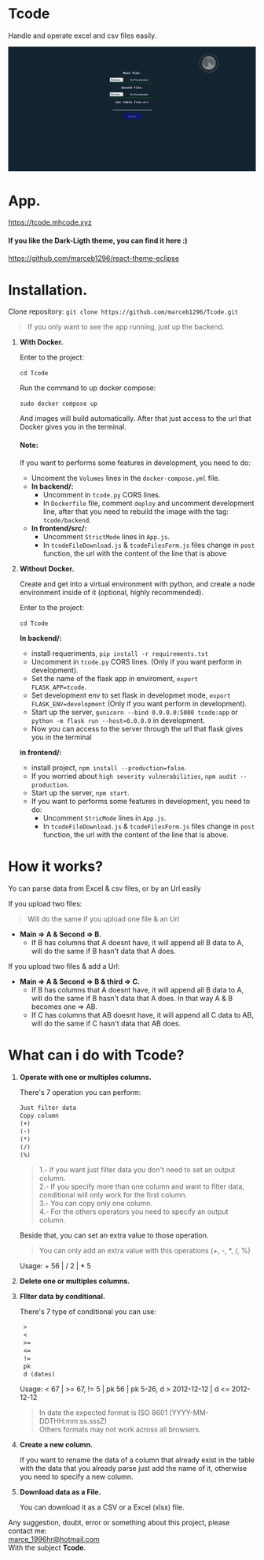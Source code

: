 # Tcode
Handle and operate excel and csv files easily.

![tcode](./tcode.gif)

# App.
https://tcode.mhcode.xyz

#### **If you like the Dark-Ligth theme, you can find it here :)**
https://github.com/marceb1296/react-theme-eclipse

# Installation.

Clone repository:
 `git clone https://github.com/marceb1296/Tcode.git`
 
 > If you only want to see the app running, just up the backend.
 
1. **With Docker.**

    Enter to the project:
    
    `cd Tcode`
    
    Run the command to up docker compose:
    
    `sudo docker compose up`
    
    And images will build automatically.
    After that just access to the url that Docker gives you in the terminal.
    
    #### Note:
    If you want to performs some features in development, you need to do:
    
    - Uncoment the `Volumes` lines in the `docker-compose.yml` file.
    - **In backend/:**
        - Uncomment in `tcode.py` CORS lines.
        - In `Dockerfile` file, comment `deploy` and uncomment development line, after that you need to rebuild the image with the tag: `tcode/backend`.
    - **In frontend/src/:**
        - Uncomment `StrictMode` lines in `App.js`.
        - In `tcodeFileDownload.js` & `tcodeFilesForm.js` files change in `post` function, the url with the content of the line that is above 


2. **Without Docker.**

    Create and get into a virtual environment with python, and create a node environment inside of it (optional, highly recommended).
    
    Enter to the project:
    
    `cd Tcode`
    
    **In backend/:**
    - install requeriments, `pip install -r requirements.txt`
    - Uncomment in `tcode.py` CORS lines. (Only if you want perform in development).
    - Set the name of the flask app in enviroment, `export FLASK_APP=tcode`.
    - Set development env to set flask in developmet mode, `export FLASK_ENV=development` (Only if you want perform in development).
    - Start up the server, `gunicorn --bind 0.0.0.0:5000 tcode:app` or `python -m flask run --host=0.0.0.0` in development.
    - Now you can access to the server through the url that flask gives you in the terminal
    
    **in frontend/:**
    - install project, `npm install --production=false`.
    - If you worried about `high severity vulnerabilities`, `npm audit --production`.
    - Start up the server, `npm start`.
    - If you want to performs some features in development, you need to do:
        - Uncomment `StricMode` lines in `App.js`.
        - In `tcodeFileDownload.js` & `tcodeFilesForm.js` files change in `post` function, the url with the content of the line that is above.

# How it works?

Yo can parse data from Excel & csv files, or by an Url easily

If you upload two files: 
> Will do the same if you upload one file & an Url
- **Main => A & Second => B.**
  - If B has columns that A doesnt have, it will append all B data to A, will do the same if B hasn't data that A does.

If you upload two files & add a Url:
- **Main => A & Second => B & third => C.**
  - If B has columns that A doesnt have, it will append all B data to A, will do the same if B hasn't data that A does. In that way A & B becomes one => AB.
  - If C has columns that AB doesnt have, it will append all C data to AB, will do the same if C hasn't data that AB does.

# What can i do with Tcode?

1. **Operate with one or multiples columns.**

    There's 7 operation you can perform:
      
       Just filter data 
       Copy column      
       (+)              
       (-)              
       (*)              
       (/)              
       (%)              
    
    > 1.- If you want just filter data you don't need to set an output column.<br>
    2.- If you specify more than one column and want to filter data, conditional will only work for the first column.<br>
    3.- You can copy only one column.<br>
    4.- For the others operators you need to specify an output column.

    Beside that, you can set an extra value to those operation.
    > You can only add an extra value with this operations (+, -, *, /, %)

    Usage: + 56 | / 2 | * 5

2. **Delete one or multiples columns.**
3. **FIlter data by conditional.**

    There's 7 type of conditional you can use:

        >
        <
        >=
        <=
        !=
        pk
        d (dates)
        
    Usage: < 67 | >= 67, != 5 | pk 56 | pk 5-26, d > 2012-12-12 | d <= 2012-12-12
    > In date the expected format is ISO 8601 (YYYY-MM-DDTHH:mm:ss.sssZ)<br>
    Others formats may not work across all browsers.
4. **Create a new column.**

    If you want to rename the data of a column that already exist in the table with the data that you already parse just add the name of it, otherwise you need to specify a new column.
    
5. **Download data as a File.**

    You can download it as a CSV or a Excel (xlsx) file.


Any suggestion, doubt, error or something about this project, please contact me:<br>
marce_1996hr@hotmail.com<br>
With the subject **Tcode**.


